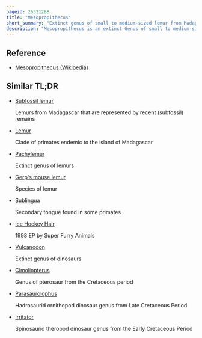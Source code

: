 ```yaml
---
pageid: 26321288
title: "Mesopropithecus"
short_summary: "Extinct genus of small to medium-sized lemur from Madagascar"
description: "Mesopropithecus is an extinct Genus of small to medium-sized Lemur or strepsirrhine Primate from Madagascar which includes three Species m. Dolichobrachion, M. Globiceps, and M. Pithecoides. Together with archaeoindris Palaeopropithecus and Babakotia it is Part of the Family of Sloth Lemurs. Once thought to be an indriid because its skull is similar to that of living sifakas, a recently discovered postcranial skeleton shows Mesopropithecus had longer forelimbs than hindlimbs—a distinctive trait shared by sloth lemurs but not by indriids. However, as it had the shortest Forelimbs of all sloth Lemurs, it is thought that Mesopropithecus was more quadrupedal and did not use Suspension as much as the other Sloth Lemurs."
---
```


## Reference

- [Mesopropithecus (Wikipedia)](https://en.wikipedia.org/?curid=26321288)

## Similar TL;DR

- [Subfossil lemur](/tldr/en/subfossil-lemur)

  Lemurs from Madagascar that are represented by recent (subfossil) remains

- [Lemur](/tldr/en/lemur)

  Clade of primates endemic to the island of Madagascar

- [Pachylemur](/tldr/en/pachylemur)

  Extinct genus of lemurs

- [Gerp's mouse lemur](/tldr/en/gerps-mouse-lemur)

  Species of lemur

- [Sublingua](/tldr/en/sublingua)

  Secondary tongue found in some primates

- [Ice Hockey Hair](/tldr/en/ice-hockey-hair)

  1998 EP by Super Furry Animals

- [Vulcanodon](/tldr/en/vulcanodon)

  Extinct genus of dinosaurs

- [Cimoliopterus](/tldr/en/cimoliopterus)

  Genus of pterosaur from the Cretaceous period

- [Parasaurolophus](/tldr/en/parasaurolophus)

  Hadrosaurid ornithopod dinosaur genus from Late Cretaceous Period

- [Irritator](/tldr/en/irritator)

  Spinosaurid theropod dinosaur genus from the Early Cretaceous Period
